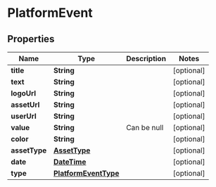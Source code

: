 # PlatformEvent

## Properties
Name | Type | Description | Notes
------------ | ------------- | ------------- | -------------
**title** | **String** |  |  [optional]
**text** | **String** |  |  [optional]
**logoUrl** | **String** |  |  [optional]
**assetUrl** | **String** |  |  [optional]
**userUrl** | **String** |  |  [optional]
**value** | **String** | Can be null |  [optional]
**color** | **String** |  |  [optional]
**assetType** | [**AssetType**](AssetType.md) |  |  [optional]
**date** | [**DateTime**](DateTime.md) |  |  [optional]
**type** | [**PlatformEventType**](PlatformEventType.md) |  |  [optional]
